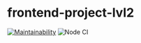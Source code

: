 # frontend-project-lvl2
[![Maintainability](https://api.codeclimate.com/v1/badges/0c3c46a0d5d162e522ce/maintainability)](https://codeclimate.com/github/f1eeman/frontend-project-lvl2/maintainability)
![Node CI](https://github.com/f1eeman/frontend-project-lvl2/workflows/Node%20CI/badge.svg)
